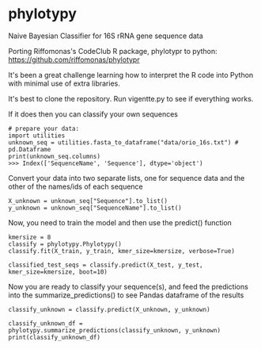 # phylotypy
Naive Bayesian Classifier for 16S rRNA gene sequence data

Porting Riffomonas's CodeClub R package, phylotypr to python: https://github.com/riffomonas/phylotypr

It's been a great challenge learning how to interpret the R code into Python with minimal use of extra libraries.

It's best to clone the repository.  Run vigentte.py to see if everything works.

If it does then you can classify your own sequences

```
# prepare your data:
import utilities
unknown_seq = utilities.fasta_to_dataframe("data/orio_16s.txt") # pd.Dataframe
print(unknown_seq.columns)
>>> Index(['SequenceName', 'Sequence'], dtype='object')
```
Convert your data into two separate lists, one for sequence data and the other of the names/ids of each sequence
```
X_unknown = unknown_seq["Sequence"].to_list()
y_unknown = unknown_seq["SequenceName"].to_list()
```

Now, you need to train the model and then use the predict() function
```
kmersize = 8
classify = phylotypy.Phylotypy()
classify.fit(X_train, y_train, kmer_size=kmersize, verbose=True)

classified_test_seqs = classify.predict(X_test, y_test, kmer_size=kmersize, boot=10)
```
Now you are ready to classify your sequence(s), and feed the predictions into the summarize_predictions()
to see Pandas dataframe of the results
```
classify_unknown = classify.predict(X_unknown, y_unknown)

classify_unknown_df = phylotypy.summarize_predictions(classify_unknown, y_unknown)
print(classify_unknown_df)
```
